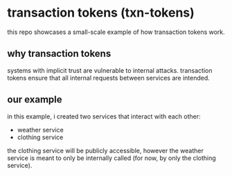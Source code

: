 # transaction tokens (txn-tokens)

this repo showcases a small-scale example of how transaction tokens work.

## why transaction tokens

systems with implicit trust are vulnerable to internal attacks. transaction
tokens ensure that all internal requests between services are intended.

## our example

in this example, i created two services that interact with each other:

- weather service
- clothing service

the clothing service will be publicly accessible, however the weather service
is meant to only be internally called (for now, by only the clothing service).


[^1]: [Tranaction Tokens Draft 00](https://www.ietf.org/archive/id/draft-ietf-oauth-transaction-tokens-00.html)
[^2]: [What Are Transaction Tokens? Comparing Them to Phantom Tokens](https://curity.io/blog/transaction-tokens-new-phantom-tokens/)
